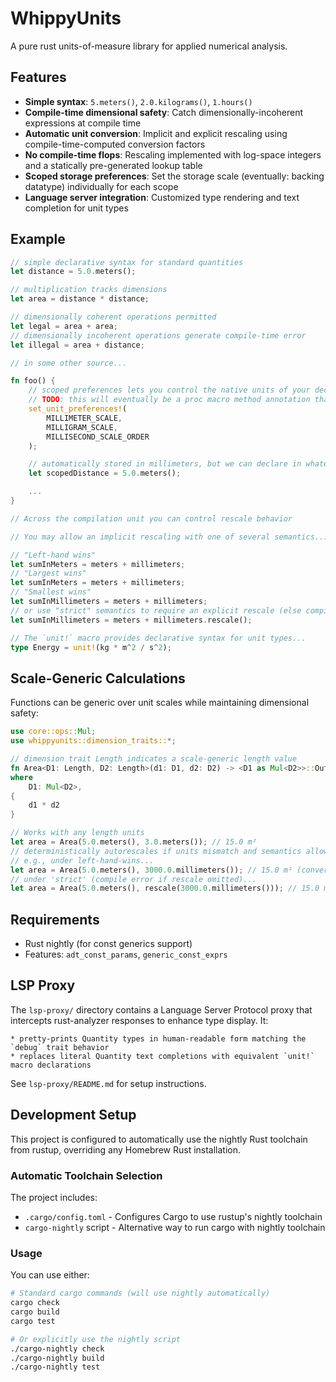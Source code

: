 # WhippyUnits

A pure rust units-of-measure library for applied numerical analysis.

## Features

- **Simple syntax**: `5.meters()`, `2.0.kilograms()`, `1.hours()`
- **Compile-time dimensional safety**: Catch dimensionally-incoherent expressions at compile time
- **Automatic unit conversion**: Implicit and explicit rescaling using compile-time-computed conversion factors
- **No compile-time flops**: Rescaling implemented with log-space integers and a statically pre-generated lookup table
- **Scoped storage preferences**: Set the storage scale (eventually: backing datatype) individually for each scope
- **Language server integration**: Customized type rendering and text completion for unit types

## Example

```rust
// simple declarative syntax for standard quantities
let distance = 5.0.meters();

// multiplication tracks dimensions
let area = distance * distance;

// dimensionally coherent operations permitted
let legal = area + area;
// dimensionally incoherent operations generate compile-time error
let illegal = area + distance;

// in some other source...

fn foo() {
    // scoped preferences lets you control the native units of your declarator API
    // TODO: this will eventually be a proc macro method annotation that does not rely on expansion order
    set_unit_preferences!(
        MILLIMETER_SCALE,
        MILLIGRAM_SCALE,
        MILLISECOND_SCALE_ORDER
    );

    // automatically stored in millimeters, but we can declare in whatever unit is cnonvenient/readable
    let scopedDistance = 5.0.meters();

    ...
}

// Across the compilation unit you can control rescale behavior

// You may allow an implicit rescaling with one of several semantics...

// "Left-hand wins"
let sumInMeters = meters + millimeters;
// "Largest wins"
let sumInMeters = meters + millimeters;
// "Smallest wins"
let sumInMillimeters = meters + millimeters;
// or use "strict" semantics to require an explicit rescale (else compile error)
let sumInMillimeters = meters + millimeters.rescale();

// The `unit!` macro provides declarative syntax for unit types...
type Energy = unit!(kg * m^2 / s^2);
```

## Scale-Generic Calculations

Functions can be generic over unit scales while maintaining dimensional safety:

```rust
use core::ops::Mul;
use whippyunits::dimension_traits::*;

// dimension trait Length indicates a scale-generic length value
fn Area<D1: Length, D2: Length>(d1: D1, d2: D2) -> <D1 as Mul<D2>>::Output
where
    D1: Mul<D2>,
{
    d1 * d2
}

// Works with any length units
let area = Area(5.0.meters(), 3.0.meters()); // 15.0 m²
// deterministically autorescales if units mismatch and semantics allow it
// e.g., under left-hand-wins...
let area = Area(5.0.meters(), 3000.0.millimeters()); // 15.0 m² (converted)
// under 'strict' (compile error if rescale omitted)...
let area = Area(5.0.meters(), rescale(3000.0.millimeters())); // 15.0 m² (converted)
```

## Requirements

- Rust nightly (for const generics support)
- Features: `adt_const_params`, `generic_const_exprs`

## LSP Proxy

The `lsp-proxy/` directory contains a Language Server Protocol proxy that intercepts rust-analyzer responses to enhance type display. It:

    * pretty-prints Quantity types in human-readable form matching the `debug` trait behavior
    * replaces literal Quantity text completions with equivalent `unit!` macro declarations

See `lsp-proxy/README.md` for setup instructions.

## Development Setup

This project is configured to automatically use the nightly Rust toolchain from rustup, overriding any Homebrew Rust installation.

### Automatic Toolchain Selection

The project includes:
- `.cargo/config.toml` - Configures Cargo to use rustup's nightly toolchain
- `cargo-nightly` script - Alternative way to run cargo with nightly toolchain

### Usage

You can use either:
```bash
# Standard cargo commands (will use nightly automatically)
cargo check
cargo build
cargo test

# Or explicitly use the nightly script
./cargo-nightly check
./cargo-nightly build
./cargo-nightly test
```
